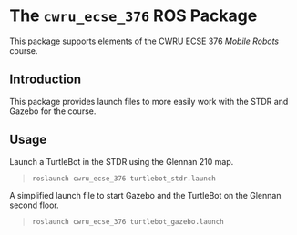 # The `cwru_ecse_376` ROS Package

This package supports elements of the CWRU ECSE 376 *Mobile Robots* course.

## Introduction

This package provides launch files to more easily work with the STDR and Gazebo for the course.

## Usage

Launch a TurtleBot in the STDR using the Glennan 210 map.

> ```roslaunch cwru_ecse_376 turtlebot_stdr.launch```

A simplified launch file to start Gazebo and the TurtleBot on the Glennan second floor.

> ```roslaunch cwru_ecse_376 turtlebot_gazebo.launch```
